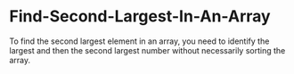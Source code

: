 # Find-Second-Largest-In-An-Array
To find the second largest element in an array, you need to identify the largest and then the second largest number without necessarily sorting the array.
